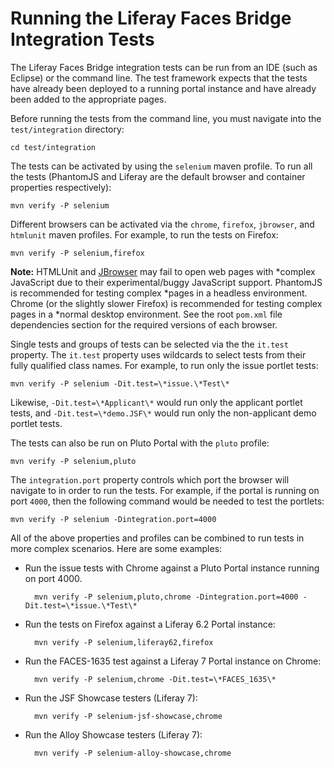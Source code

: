# Running the Liferay Faces Bridge Integration Tests

The Liferay Faces Bridge integration tests can be run from an IDE (such as Eclipse) or the command line. The test
framework expects that the tests have already been deployed to a running portal instance and have already been added to
the appropriate pages.

Before running the tests from the command line, you must navigate into the `test/integration` directory:

	cd test/integration

The tests can be activated by using the `selenium` maven profile. To run all the tests (PhantomJS and Liferay are the
default browser and container properties respectively):

	mvn verify -P selenium

Different browsers can be activated via the `chrome`, `firefox`, `jbrowser`, and `htmlunit` maven profiles. For example,
to run the tests on Firefox:

	mvn verify -P selenium,firefox

**Note:** HTMLUnit and [JBrowser](https://github.com/MachinePublishers/jBrowserDriver) may fail to open web pages with
*complex JavaScript due to their experimental/buggy JavaScript support. PhantomJS is recommended for testing complex
*pages in a headless environment. Chrome (or the slightly slower Firefox) is recommended for testing complex pages in a
*normal desktop environment. See the root `pom.xml` file dependencies section for the required versions of each browser.

Single tests and groups of tests can be selected via the the `it.test` property. The `it.test` property uses wildcards
to select tests from their fully qualified class names. For example, to run only the issue portlet tests:

	mvn verify -P selenium -Dit.test=\*issue.\*Test\*

Likewise, `-Dit.test=\*Applicant\*` would run only the applicant portlet tests, and `-Dit.test=\*demo.JSF\*` would run
only the non-applicant demo portlet tests.

The tests can also be run on Pluto Portal with the `pluto` profile:

    mvn verify -P selenium,pluto

The `integration.port` property controls which port the browser will navigate to in order to run the tests. For example,
if the portal is running on port `4000`, then the following command would be needed to test the portlets:

    mvn verify -P selenium -Dintegration.port=4000

All of the above properties and profiles can be combined to run tests in more complex scenarios. Here are some examples:

- Run the issue tests with Chrome against a Pluto Portal instance running on port 4000.
 
		mvn verify -P selenium,pluto,chrome -Dintegration.port=4000 -Dit.test=\*issue.\*Test\*

- Run the tests on Firefox against a Liferay 6.2 Portal instance:

		mvn verify -P selenium,liferay62,firefox

- Run the FACES-1635 test against a Liferay 7 Portal instance on Chrome:

		mvn verify -P selenium,chrome -Dit.test=\*FACES_1635\*

- Run the JSF Showcase testers (Liferay 7):

        mvn verify -P selenium-jsf-showcase,chrome

- Run the Alloy Showcase testers (Liferay 7):

        mvn verify -P selenium-alloy-showcase,chrome

